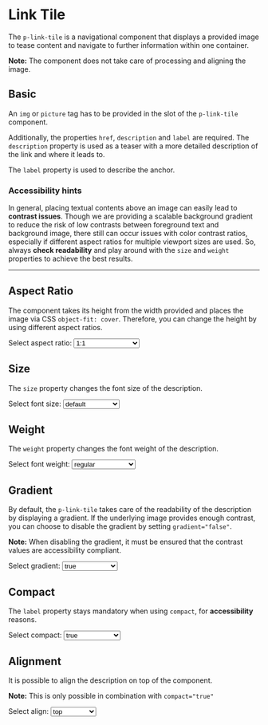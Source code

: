 # Link Tile

The `p-link-tile` is a navigational component that displays a provided image to tease content and navigate to further
information within one container.

**Note:** The component does not take care of processing and aligning the image.

<TableOfContents></TableOfContents>

## Basic

An `img` or `picture` tag has to be provided in the slot of the `p-link-tile` component.

Additionally, the properties `href`, `description` and `label` are required. The `description` property is used as a
teaser with a more detailed description of the link and where it leads to.

The `label` property is used to describe the anchor.

<Playground :markup="basic"></Playground>

### <A11yIcon></A11yIcon> Accessibility hints

In general, placing textual contents above an image can easily lead to **contrast issues**. Though we are providing a
scalable background gradient to reduce the risk of low contrasts between foreground text and background image, there
still can occur issues with color contrast ratios, especially if different aspect ratios for multiple viewport sizes are
used. So, always **check readability** and play around with the `size` and `weight` properties to achieve the best
results.

---

## Aspect Ratio

The component takes its height from the width provided and places the image via CSS `object-fit: cover`. Therefore, you
can change the height by using different aspect ratios.

<Playground :markup="aspectRatioMarkup">
  <label>
    <p-text>Select aspect ratio:</p-text>
    <select v-model="aspectRatio" aria-label="Select aspect ratio">
      <option disabled>Select aspect ratio</option>
      <option value="1:1">1:1</option>
      <option value="3:4">3:4</option>
      <option value="4:3">4:3</option>
      <option value="9:16">9:16</option>
      <option value="16:9">16:9</option>
      <option value="{base: '1:1', xs: '3:4', s: '4:3', m: '9:16', l: '16:9', xl: '1:1' }">responsive</option>
    </select>
  </label>
</Playground>

## Size

The `size` property changes the font size of the description.

<Playground :markup="sizeMarkup">
  <label>
    <p-text>Select font size:</p-text>
    <select v-model="size" aria-label="Select font size">
      <option disabled>Select font size</option>
      <option value="default">default</option>
      <option value="inherit">inherit</option>
      <option value="{base: 'inherit', xs: 'default', s: 'inherit', m: 'default', l: 'inherit', xl: 'default' }">responsive</option>
    </select>
  </label>
</Playground>

## Weight

The `weight` property changes the font weight of the description.

<Playground :markup="weightMarkup">
    <p-text>Select font weight:</p-text>
    <select v-model="weight" aria-label="Select font weight">
      <option disabled>Select font weight</option>
      <option value="regular">regular</option>
      <option value="semibold">semibold</option>
      <option value="{base: 'semibold', xs: 'regular', s: 'semibold', m: 'regular', l: 'semibold', xl: 'regular' }">responsive</option>
    </select>
</Playground>

## Gradient

By default, the `p-link-tile` takes care of the readability of the description by displaying a gradient. If the
underlying image provides enough contrast, you can choose to disable the gradient by setting `gradient="false"`.

**Note:** When disabling the gradient, it must be ensured that the contrast values are accessibility compliant.

<Playground :markup="gradientMarkup">
    <p-text>Select gradient:</p-text>
    <select v-model="gradient" aria-label="Select gradient">
      <option disabled>Select gradient</option>
      <option value="true">true</option>
      <option value="false">false</option>
    </select>
</Playground>

## Compact

The `label` property stays mandatory when using `compact`, for **accessibility** reasons.

<Playground :markup="compactMarkup">
  <p-text>Select compact:</p-text>
  <select v-model="compact" aria-label="Select compact">
    <option disabled>Select compact</option>
    <option value="true">true</option>
    <option value="false">false</option>
  </select>
</Playground>

## Alignment

It is possible to align the description on top of the component.

**Note:** This is only possible in combination with `compact="true"`

<Playground :markup="alignMarkup">
  <p-text>Select align:</p-text>
  <select v-model="align" aria-label="Select align">
    <option disabled>Select align</option>
    <option value="top">top</option>
    <option value="bottom">bottom</option>
  </select>
</Playground>

<script lang="ts">
import Vue from 'vue';
import Component from 'vue-class-component';

@Component
export default class Code extends Vue {

  aspectRatio = '4:3';
  size = 'default';
  weight = 'semibold';
  gradient = 'false';
  compact = 'true';
  align = 'top';

  basic = `<p-link-tile
    href="https://www.porsche.com"
    label="Some label"
    description="Some Description"
    style="max-width: 400px;"
  >
    <img src="${require('@/assets/image_grid.png')}" alt="Some alt text" />
  </p-link-tile>
  <p-link-tile
    href="https://www.porsche.com"
    label="Some label"
    description="Some Description"
    style="max-width: 400px;"
  >
    <picture>
      <source media="(min-width:400px)" srcset="${require('@/assets/image_grid.png')}"/>
      <img src="${require('@/assets/image_grid_violet.png')}" alt="Some alt text" />
    </picture>
  </p-link-tile>`;

  get aspectRatioMarkup() {
    return`<p-link-tile href="#" label="Some Label" description="Some Description" aspect-ratio="${this.aspectRatio}" style="max-width: 400px; font-size: 40px;">
  <img src="${require('@/assets/image_grid.png')}" alt="Some alt text"/>
</p-link-tile>`}

  get sizeMarkup() {
    return`<p-link-tile href="#" label="Some Label" description="Some Description" size="${this.size}" style="max-width: 400px;">
  <img src="${require('@/assets/image_grid.png')}" alt="Some alt text"/>
</p-link-tile>
<p-link-tile href="#" label="Some Label" description="Some Description" size="${this.size}" compact="true" style="max-width: 400px;">
  <img src="${require('@/assets/image_grid.png')}" alt="Some alt text"/>
</p-link-tile>`
  }

  get weightMarkup() {
    return`<p-link-tile href="#" label="Some Label" description="Some Description" weight="${this.weight}" style="max-width: 400px;">
  <img src="${require('@/assets/image_grid.png')}" alt="Some alt text"/>
</p-link-tile>
<p-link-tile href="#" label="Some Label" description="Some Description" weight="${this.weight}" compact="true" style="max-width: 400px;">
  <img src="${require('@/assets/image_grid.png')}" alt="Some alt text"/>
</p-link-tile>`
  }

 get gradientMarkup() { 
  return `<p-link-tile
  href="https://www.porsche.com"
  label="Some label"
  description="Some Description"
  gradient="${this.gradient}"
  style="max-width: 400px;"
>
  <img src="${require('@/assets/image_grid_split.png')}" alt="Some alt text" />
</p-link-tile>
 <p-link-tile
    href="https://www.porsche.com"
    label="Some label"
    description="Some Description"
    compact="true"
    gradient="${this.gradient}"
    style="max-width: 400px;"
  >
  <img src="${require('@/assets/image_grid_split.png')}" alt="Some alt text" />
</p-link-tile>`};

  get compactMarkup() {
    return `<p-link-tile
  href="https://www.porsche.com"
  label="Some label"
  description="Some Description"
  compact="${this.compact}"
  style="max-width: 400px; font-size: 40px;"
>
  <img src="${require('@/assets/image_grid.png')}" alt="Some alt text" />
</p-link-tile>`};

  get alignMarkup() {
    return `<p-link-tile
  href="https://www.porsche.com"
  label="Some label"
  description="Some Description"
  compact="true"
  align="${this.align}"
  style="max-width: 400px; font-size: 40px;"
>
  <img src="${require('@/assets/image_grid.png')}" alt="Some alt text" />
</p-link-tile>`};

}
</script>

<style>
  p-link-tile:not(:last-child) {
    margin-bottom: 1rem;
  }
</style>
